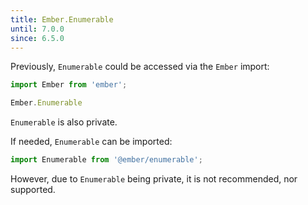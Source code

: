 ```yaml
---
title: Ember.Enumerable
until: 7.0.0
since: 6.5.0
---
```



Previously, `Enumerable` could be accessed via the `Ember` import:
```js
import Ember from 'ember';

Ember.Enumerable
```
`Enumerable` is also private.

If needed, `Enumerable` can be imported:
```js
import Enumerable from '@ember/enumerable';
```

However, due to `Enumerable` being private, it is not recommended, nor supported.
